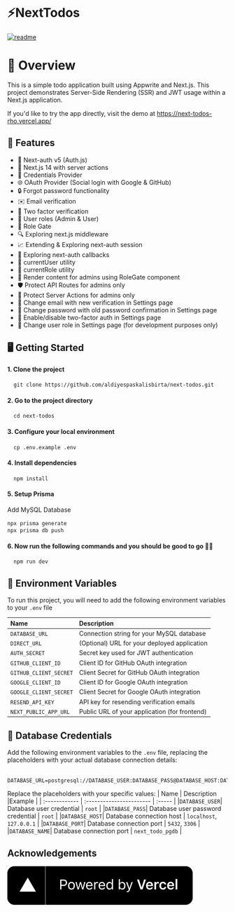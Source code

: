 # ⚡NextTodos

[![readme](https://github.com/aldiyespaskalisbirta/next-todos/assets/84847746/3bc45ca2-9675-4501-9d63-849df536d37a)](https://next-todos-rho.vercel.app/)

# 🔎 Overview

This is a simple todo application built using Appwrite and Next.js. This project demonstrates Server-Side Rendering (SSR) and JWT usage within a Next.js application.

If you'd like to try the app directly, visit the demo at https://next-todos-rho.vercel.app/

## 🤙 Features

- 🔐 Next-auth v5 (Auth.js)
- 🚀 Next.js 14 with server actions
- 🔑 Credentials Provider
- 🌐 OAuth Provider (Social login with Google & GitHub)
- 🔒 Forgot password functionality
- ✉️ Email verification
- 📱 Two factor verification
- 👥 User roles (Admin & User)
- 🚧 Role Gate
- 🔍 Exploring next.js middleware
- 📈 Extending & Exploring next-auth session
- 🔄 Exploring next-auth callbacks
- 🧑 currentUser utility
- 👮 currentRole utility
- 👑 Render content for admins using RoleGate component
- 🛡️ Protect API Routes for admins only
- 🔐 Protect Server Actions for admins only
- 📧 Change email with new verification in Settings page
- 🔑 Change password with old password confirmation in Settings page
- 🔔 Enable/disable two-factor auth in Settings page
- 🔄 Change user role in Settings page (for development purposes only)

## 🖥️ Getting Started

#### 1. Clone the project

```shell
  git clone https://github.com/aldiyespaskalisbirta/next-todos.git
```

#### 2. Go to the project directory

```shell
  cd next-todos
```

#### 3. Configure your local environment

```shell
  cp .env.example .env
```

#### 4. Install dependencies

```shell
  npm install
```

#### 5. Setup Prisma

Add MySQL Database

```shell
npx prisma generate
npx prisma db push

```

#### 6. Now run the following commands and you should be good to go 💪🏼

```shell
  npm run dev
```

## 🔑 Environment Variables

To run this project, you will need to add the following environment variables to your `.env` file

| Name                   | Description                                   |
| :--------------------- | :-------------------------------------------- |
| `DATABASE_URL`         | Connection string for your MySQL database     |
| `DIRECT_URL`           | (Optional) URL for your deployed application  |
| `AUTH_SECRET`          | Secret key used for JWT authentication        |
| `GITHUB_CLIENT_ID`     | Client ID for GitHub OAuth integration        |
| `GITHUB_CLIENT_SECRET` | Client Secret for GitHub OAuth integration    |
| `GOOGLE_CLIENT_ID`     | Client ID for Google OAuth integration        |
| `GOOGLE_CLIENT_SECRET` | Client Secret for Google OAuth integration    |
| `RESEND_API_KEY`       | API key for resending verification emails     |
| `NEXT_PUBLIC_APP_URL`  | Public URL of your application (for frontend) |

## 🔐 Database Credentials

Add the following environment variables to the `.env` file, replacing the placeholders with your actual database connection details:

```shell
  DATABASE_URL=postgresql://DATABASE_USER:DATABASE_PASS@DATABASE_HOST:DATABASE_PORT/DATABASE_NAME
```

Replace the placeholders with your specific values:
| Name | Description |Example |
| :------------ | :----------------------- | :----- |
|`DATABASE_USER`| Database user credential | `root` |
|`DATABASE_PASS`| Database user password credential | `root` |
|`DATABASE_HOST`| Database connection host | `localhost`, `127.0.0.1` |
|`DATABASE_PORT`| Database connection port | `5432`, `3306` |
|`DATABASE_NAME`| Database connection port | `next_todo_pgdb` |

## Acknowledgements

[![Powered by Vercel](https://raw.githubusercontent.com/abumalick/powered-by-vercel/master/powered-by-vercel.svg)](https://vercel.com?utm_source=powered-by-vercel)
